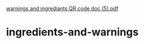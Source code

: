 [warnings and ingrediants  QR code doc (5).pdf](https://github.com/truth81/ingredients-and-warnings/files/7103542/warnings.and.ingrediants.QR.code.doc.5.pdf)
# ingredients-and-warnings
